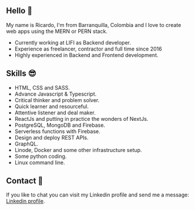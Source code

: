 ## Hello :wave:

My name is Ricardo, I'm from Barranquilla, Colombia and I love to create web apps using the MERN or PERN stack.

* Currently working at LIFI as Backend developer.
* Experience as freelancer, contractor and full time since 2016
* Highly experienced in Backend and Frontend development.

## Skills :sunglasses:

* HTML, CSS and SASS.
* Advance Javascript & Typescript.
* Critical thinker and problem solver.
* Quick learner and resourceful.
* Attentive listener and deal maker. 
* ReactJs and putting in practice the wonders of NextJs.
* PostgreSQL, MongoDB and Firebase.
* Serverless functions with Firebase.
* Design and deploy REST APIs.
* GraphQL.
* Linode, Docker and some other infrastructure setup.
* Some python coding.
* Linux command line.

## Contact :envelope_with_arrow:

If you like to chat you can visit my Linkedin profile and send me a message: [Linkedin profile](https://www.linkedin.com/in/ralvarezcorrea/).
